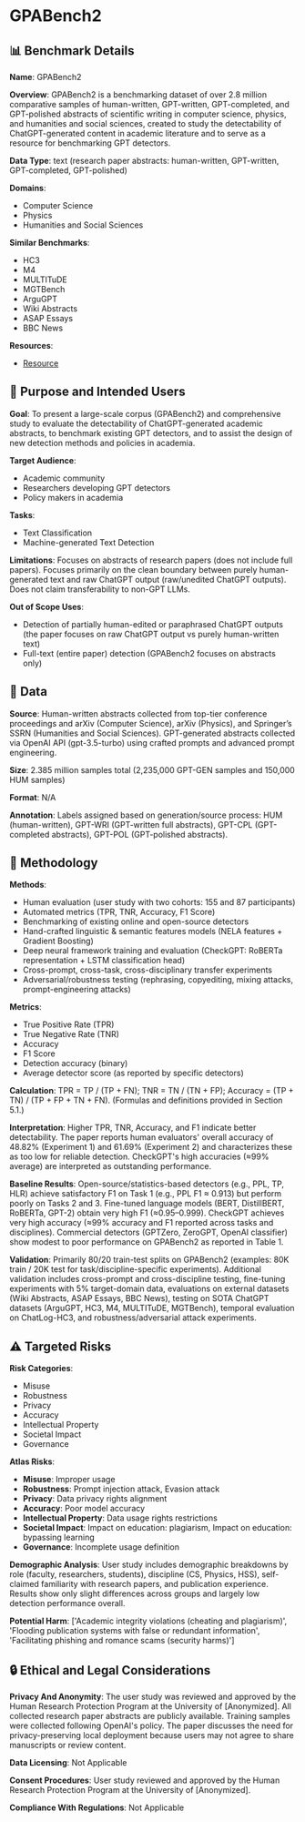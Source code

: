 # GPABench2

## 📊 Benchmark Details

**Name**: GPABench2

**Overview**: GPABench2 is a benchmarking dataset of over 2.8 million comparative samples of human-written, GPT-written, GPT-completed, and GPT-polished abstracts of scientific writing in computer science, physics, and humanities and social sciences, created to study the detectability of ChatGPT-generated content in academic literature and to serve as a resource for benchmarking GPT detectors.

**Data Type**: text (research paper abstracts: human-written, GPT-written, GPT-completed, GPT-polished)

**Domains**:
- Computer Science
- Physics
- Humanities and Social Sciences

**Similar Benchmarks**:
- HC3
- M4
- MULTITuDE
- MGTBench
- ArguGPT
- Wiki Abstracts
- ASAP Essays
- BBC News

**Resources**:
- [Resource](N/A)

## 🎯 Purpose and Intended Users

**Goal**: To present a large-scale corpus (GPABench2) and comprehensive study to evaluate the detectability of ChatGPT-generated academic abstracts, to benchmark existing GPT detectors, and to assist the design of new detection methods and policies in academia.

**Target Audience**:
- Academic community
- Researchers developing GPT detectors
- Policy makers in academia

**Tasks**:
- Text Classification
- Machine-generated Text Detection

**Limitations**: Focuses on abstracts of research papers (does not include full papers). Focuses primarily on the clean boundary between purely human-generated text and raw ChatGPT output (raw/unedited ChatGPT outputs). Does not claim transferability to non-GPT LLMs.

**Out of Scope Uses**:
- Detection of partially human-edited or paraphrased ChatGPT outputs (the paper focuses on raw ChatGPT output vs purely human-written text)
- Full-text (entire paper) detection (GPABench2 focuses on abstracts only)

## 💾 Data

**Source**: Human-written abstracts collected from top-tier conference proceedings and arXiv (Computer Science), arXiv (Physics), and Springer’s SSRN (Humanities and Social Sciences). GPT-generated abstracts collected via OpenAI API (gpt-3.5-turbo) using crafted prompts and advanced prompt engineering.

**Size**: 2.385 million samples total (2,235,000 GPT-GEN samples and 150,000 HUM samples)

**Format**: N/A

**Annotation**: Labels assigned based on generation/source process: HUM (human-written), GPT-WRI (GPT-written full abstracts), GPT-CPL (GPT-completed abstracts), GPT-POL (GPT-polished abstracts).

## 🔬 Methodology

**Methods**:
- Human evaluation (user study with two cohorts: 155 and 87 participants)
- Automated metrics (TPR, TNR, Accuracy, F1 Score)
- Benchmarking of existing online and open-source detectors
- Hand-crafted linguistic & semantic features models (NELA features + Gradient Boosting)
- Deep neural framework training and evaluation (CheckGPT: RoBERTa representation + LSTM classification head)
- Cross-prompt, cross-task, cross-disciplinary transfer experiments
- Adversarial/robustness testing (rephrasing, copyediting, mixing attacks, prompt-engineering attacks)

**Metrics**:
- True Positive Rate (TPR)
- True Negative Rate (TNR)
- Accuracy
- F1 Score
- Detection accuracy (binary)
- Average detector score (as reported by specific detectors)

**Calculation**: TPR = TP / (TP + FN); TNR = TN / (TN + FP); Accuracy = (TP + TN) / (TP + FP + TN + FN). (Formulas and definitions provided in Section 5.1.)

**Interpretation**: Higher TPR, TNR, Accuracy, and F1 indicate better detectability. The paper reports human evaluators' overall accuracy of 48.82% (Experiment 1) and 61.69% (Experiment 2) and characterizes these as too low for reliable detection. CheckGPT's high accuracies (≈99% average) are interpreted as outstanding performance.

**Baseline Results**: Open-source/statistics-based detectors (e.g., PPL, TP, HLR) achieve satisfactory F1 on Task 1 (e.g., PPL F1 ≈ 0.913) but perform poorly on Tasks 2 and 3. Fine-tuned language models (BERT, DistillBERT, RoBERTa, GPT-2) obtain very high F1 (≈0.95–0.999). CheckGPT achieves very high accuracy (≈99% accuracy and F1 reported across tasks and disciplines). Commercial detectors (GPTZero, ZeroGPT, OpenAI classifier) show modest to poor performance on GPABench2 as reported in Table 1.

**Validation**: Primarily 80/20 train-test splits on GPABench2 (examples: 80K train / 20K test for task/discipline-specific experiments). Additional validation includes cross-prompt and cross-discipline testing, fine-tuning experiments with 5% target-domain data, evaluations on external datasets (Wiki Abstracts, ASAP Essays, BBC News), testing on SOTA ChatGPT datasets (ArguGPT, HC3, M4, MULTITuDE, MGTBench), temporal evaluation on ChatLog-HC3, and robustness/adversarial attack experiments.

## ⚠️ Targeted Risks

**Risk Categories**:
- Misuse
- Robustness
- Privacy
- Accuracy
- Intellectual Property
- Societal Impact
- Governance

**Atlas Risks**:
- **Misuse**: Improper usage
- **Robustness**: Prompt injection attack, Evasion attack
- **Privacy**: Data privacy rights alignment
- **Accuracy**: Poor model accuracy
- **Intellectual Property**: Data usage rights restrictions
- **Societal Impact**: Impact on education: plagiarism, Impact on education: bypassing learning
- **Governance**: Incomplete usage definition

**Demographic Analysis**: User study includes demographic breakdowns by role (faculty, researchers, students), discipline (CS, Physics, HSS), self-claimed familiarity with research papers, and publication experience. Results show only slight differences across groups and largely low detection performance overall.

**Potential Harm**: ['Academic integrity violations (cheating and plagiarism)', 'Flooding publication systems with false or redundant information', 'Facilitating phishing and romance scams (security harms)']

## 🔒 Ethical and Legal Considerations

**Privacy And Anonymity**: The user study was reviewed and approved by the Human Research Protection Program at the University of [Anonymized]. All collected research paper abstracts are publicly available. Training samples were collected following OpenAI's policy. The paper discusses the need for privacy-preserving local deployment because users may not agree to share manuscripts or review content.

**Data Licensing**: Not Applicable

**Consent Procedures**: User study reviewed and approved by the Human Research Protection Program at the University of [Anonymized].

**Compliance With Regulations**: Not Applicable
